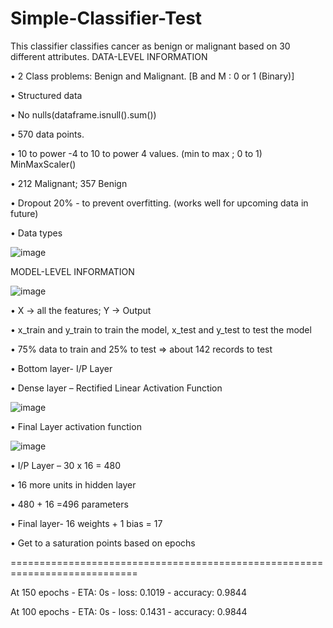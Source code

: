 # Simple-Classifier-Test

This classifier classifies cancer as benign or malignant based on 30 different attributes.
DATA-LEVEL INFORMATION

•	2 Class problems: Benign and Malignant. [B and M : 0 or 1 (Binary)]

•	Structured data

•	No nulls(dataframe.isnull().sum())

•	570 data points.

•	10 to power -4 to 10 to power 4 values. (min to max ; 0 to 1) MinMaxScaler()

•	212 Malignant; 357 Benign

•	Dropout 20% - to prevent overfitting. (works well for upcoming data in future)

•	Data types

![image](https://user-images.githubusercontent.com/40331004/207312346-3167a295-6523-41ca-8873-2ff4b69949c4.png)


MODEL-LEVEL INFORMATION

![image](https://user-images.githubusercontent.com/40331004/207312622-fc7331f9-95be-42cf-b200-b0262ad5ccae.png)

•	X -> all the features; Y -> Output

•	x_train and y_train to train the model, x_test and y_test to test the model

•	75% data to train and 25% to test => about 142 records to test

•	Bottom layer- I/P Layer

•	Dense layer – Rectified Linear Activation Function 

![image](https://user-images.githubusercontent.com/40331004/207312697-25f6fac1-2a96-4d96-8d54-0d0208d22d40.png)

•	Final Layer activation function

![image](https://user-images.githubusercontent.com/40331004/207312734-d5be22e0-2614-4838-86a1-f3ded7a2ef8c.png)

•	I/P Layer – 30 x 16 = 480

•	16 more units in hidden layer 

•	480 + 16 =496 parameters

•	Final layer- 16 weights + 1 bias = 17

•	Get to a saturation points based on epochs

============================================================================

At 150 epochs - ETA: 0s - loss: 0.1019 - accuracy: 0.9844                                                                          


At 100 epochs - ETA: 0s - loss: 0.1431 - accuracy: 0.9844                                                                                
